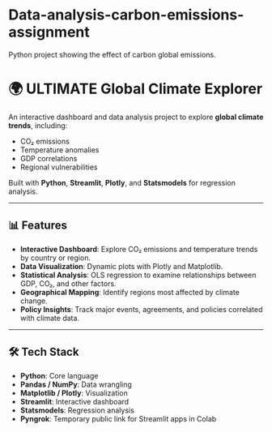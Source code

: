 # Data-analysis-carbon-emissions-assignment
Python project showing the effect of carbon global emissions.

# 🌍 ULTIMATE Global Climate Explorer  

An interactive dashboard and data analysis project to explore **global climate trends**, including:
- CO₂ emissions  
- Temperature anomalies  
- GDP correlations  
- Regional vulnerabilities  

Built with **Python**, **Streamlit**, **Plotly**, and **Statsmodels** for regression analysis.  

---

## 📊 Features
- **Interactive Dashboard**: Explore CO₂ emissions and temperature trends by country or region.  
- **Data Visualization**: Dynamic plots with Plotly and Matplotlib.  
- **Statistical Analysis**: OLS regression to examine relationships between GDP, CO₂, and other factors.  
- **Geographical Mapping**: Identify regions most affected by climate change.  
- **Policy Insights**: Track major events, agreements, and policies correlated with climate data.  

---

## 🛠️ Tech Stack
- **Python**: Core language  
- **Pandas / NumPy**: Data wrangling  
- **Matplotlib / Plotly**: Visualization  
- **Streamlit**: Interactive dashboard  
- **Statsmodels**: Regression analysis  
- **Pyngrok**: Temporary public link for Streamlit apps in Colab  
